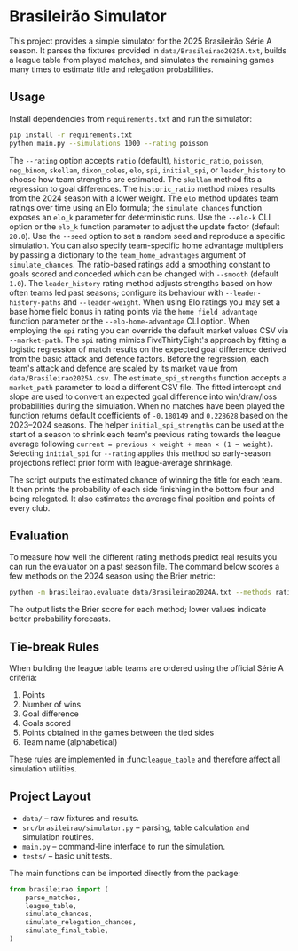 # Brasileirão Simulator

This project provides a simple simulator for the 2025 Brasileirão Série A season. It parses the fixtures provided in `data/Brasileirao2025A.txt`, builds a league table from played matches, and simulates the remaining games many times to estimate title and relegation probabilities.

## Usage

Install dependencies from `requirements.txt` and run the simulator:

```bash
pip install -r requirements.txt
python main.py --simulations 1000 --rating poisson
```

The `--rating` option accepts `ratio` (default), `historic_ratio`, `poisson`,
`neg_binom`, `skellam`, `dixon_coles`, `elo`, `spi`, `initial_spi`, or `leader_history` to choose how team
strengths are estimated. The `skellam` method fits a regression to goal
differences. The `historic_ratio` method
mixes results from the 2024 season with a lower weight. The `elo` method
updates team ratings over time using an Elo formula; the `simulate_chances`
function exposes an `elo_k` parameter for deterministic runs. Use the
`--elo-k` CLI option or the `elo_k` function parameter to adjust the update
factor (default `20.0`). Use the `--seed` option to set a random seed and
reproduce a specific simulation. You can also specify team-specific home
advantage multipliers by passing a dictionary to the `team_home_advantages`
argument of `simulate_chances`. The ratio-based ratings add a smoothing constant
to goals scored and conceded which can be changed with `--smooth` (default
`1.0`). The `leader_history` rating method adjusts
strengths based on how often teams led past seasons; configure its behaviour
with `--leader-history-paths` and `--leader-weight`. When using Elo ratings you
may set a base home field bonus in rating points via the `home_field_advantage`
function parameter or the `--elo-home-advantage` CLI option. When employing the
`spi` rating you can override the default market values CSV via
`--market-path`.
The `spi` rating mimics FiveThirtyEight's approach by fitting a logistic
regression of match results on the expected goal difference derived from the
basic attack and defence factors. Before the regression, each team's attack and
defence are scaled by its market value from `data/Brasileirao2025A.csv`.  The
`estimate_spi_strengths` function accepts a ``market_path`` parameter to load a
different CSV file.  The fitted intercept and slope are used to convert an
expected goal difference into win/draw/loss probabilities during the
simulation. When no matches have been played the function returns default
coefficients of ``-0.180149`` and ``0.228628`` based on the 2023–2024 seasons.
The helper ``initial_spi_strengths`` can be used at the start of a season to
shrink each team's previous rating towards the league average following
``current = previous × weight + mean × (1 − weight)``. Selecting ``initial_spi``
for ``--rating`` applies this method so early-season projections reflect prior
form with league-average shrinkage.

The script outputs the estimated chance of winning the title for each team. It then prints the probability of each side finishing in the bottom four and being relegated.
It also estimates the average final position and points of every club.

## Evaluation

To measure how well the different rating methods predict real results you can run
the evaluator on a past season file.  The command below scores a few methods on
the 2024 season using the Brier metric:

```bash
python -m brasileirao.evaluate data/Brasileirao2024A.txt --methods ratio poisson elo
```

The output lists the Brier score for each method; lower values indicate better
probability forecasts.

## Tie-break Rules

When building the league table teams are ordered using the official Série A
criteria:

1. Points
2. Number of wins
3. Goal difference
4. Goals scored
5. Points obtained in the games between the tied sides
6. Team name (alphabetical)

These rules are implemented in :func:`league_table` and therefore affect all
simulation utilities.

## Project Layout

- `data/` – raw fixtures and results.
- `src/brasileirao/simulator.py` – parsing, table calculation and simulation routines.
- `main.py` – command-line interface to run the simulation.
- `tests/` – basic unit tests.

The main functions can be imported directly from the package:

```python
from brasileirao import (
    parse_matches,
    league_table,
    simulate_chances,
    simulate_relegation_chances,
    simulate_final_table,
)
```
